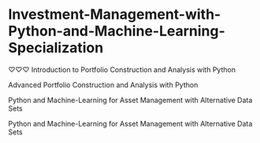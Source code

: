 # Investment-Management-with-Python-and-Machine-Learning-Specialization
♡♡♡
Introduction to Portfolio Construction and Analysis with Python


Advanced Portfolio Construction and Analysis with Python


Python and Machine-Learning for Asset Management with Alternative Data Sets


Python and Machine-Learning for Asset Management with Alternative Data Sets
